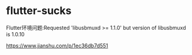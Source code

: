 # flutter-sucks

Flutter环境问题:Requested 'libusbmuxd >= 1.1.0' but version of libusbmuxd is 1.0.10

https://www.jianshu.com/p/1ec36db7d551
